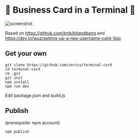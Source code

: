 # 🌊  Business Card in a Terminal  🌊 

![screenshot](https://cooper.nyc3.digitaloceanspaces.com/screenshots/termcard.jpeg)

Based on https://github.com/bnb/bitandbang and https://dev.to/wuz/setting-up-a-npx-username-card-1pip

## Get your own

```
git clone https://github.com/cerico/terminal-card
cd terminal-card
rm .git
git init
npm install
npm run dev
```

Edit package.json and build.js

## Publish

(prerequsite: npm account)

```
npm publish
```




